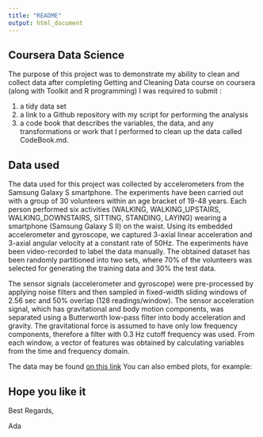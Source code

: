 ```yaml
---
title: "README"
output: html_document
---
```


## Coursera Data Science

The purpose of this project was to demonstrate my ability to clean and collect data after completing Getting and Cleaning Data course on coursera (along with Toolkit and R programming)
I was required to submit : 

1) a tidy data set
2) a link to a Github repository with my script for performing the analysis
3) a code book that describes the variables, the data, and any transformations or work that I performed to clean up the data called CodeBook.md.


## Data used

The data used for this project was collected by accelerometers from the Samsung Galaxy S smartphone.
The experiments have been carried out with a group of 30 volunteers within an age bracket of 19-48 years. Each person performed six activities (WALKING, WALKING_UPSTAIRS, WALKING_DOWNSTAIRS, SITTING, STANDING, LAYING) wearing a smartphone (Samsung Galaxy S II) on the waist. Using its embedded accelerometer and gyroscope, we captured 3-axial linear acceleration and 3-axial angular velocity at a constant rate of 50Hz. The experiments have been video-recorded to label the data manually. The obtained dataset has been randomly partitioned into two sets, where 70% of the volunteers was selected for generating the training data and 30% the test data.

The sensor signals (accelerometer and gyroscope) were pre-processed by applying noise filters and then sampled in fixed-width sliding windows of 2.56 sec and 50% overlap (128 readings/window). The sensor acceleration signal, which has gravitational and body motion components, was separated using a Butterworth low-pass filter into body acceleration and gravity. The gravitational force is assumed to have only low frequency components, therefore a filter with 0.3 Hz cutoff frequency was used. From each window, a vector of features was obtained by calculating variables from the time and frequency domain.

The data may be found [on this link](https://d396qusza40orc.cloudfront.net/getdata%2Fprojectfiles%2FUCI%20HAR%20Dataset.zip)
You can also embed plots, for example:


## Hope you like it

Best Regards,

Ada
